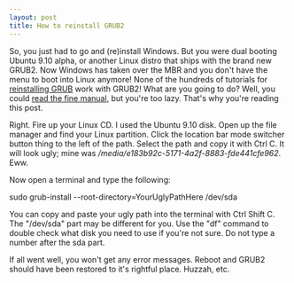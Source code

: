 ```yaml
---
layout: post
title: How to reinstall GRUB2
---
```

 
So, you just had to go and (re)install Windows. But you were dual booting Ubuntu 9.10 alpha, or another Linux distro that ships with the brand new GRUB2. Now Windows has taken over the MBR and you don't have the menu to boot into Linux anymore! None of the hundreds of tutorials for <a href="http://lmgtfy.com/?q=reinstall+grub">reinstalling GRUB</a> work with GRUB2! What are you going to do? Well, you could <a href="http://grub.enbug.org/Manual">read the fine manual</a>, but you're too lazy. That's why you're reading this post.

Right. Fire up your Linux CD. I used the Ubuntu 9.10 disk. Open up the file manager and find your Linux partition. Click the location bar mode switcher button thing to the left of the path. Select the path and copy it with Ctrl C. It will look ugly; mine was <em>/media/e183b92c-5171-4a2f-8883-fde441cfe962</em>. Eww.

Now open a terminal and type the following:

sudo grub-install --root-directory=YourUglyPathHere /dev/sda

You can copy and paste your ugly path into the terminal with Ctrl Shift C. The "/dev/sda" part may be different for you. Use the "df" command to double check what disk you need to use if you're not sure. Do not type a number after the sda part.

If all went well, you won't get any error messages. Reboot and GRUB2 should have been restored to it's rightful place. Huzzah, etc.
